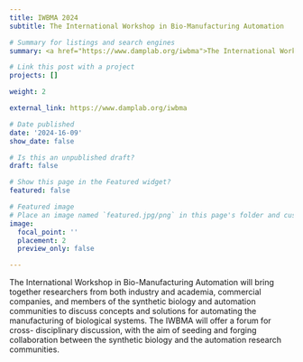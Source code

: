 ```yaml
---
title: IWBMA 2024
subtitle: The International Workshop in Bio-Manufacturing Automation

# Summary for listings and search engines
summary: <a href="https://www.damplab.org/iwbma">The International Workshop in Bio-Manufacturing Automation</a> will bring together researchers from both industry and academia, commercial companies, and members of the synthetic biology and automation communities to discuss concepts and solutions for automating the manufacturing of biological systems. The IWBMA will offer a forum for cross- disciplinary discussion, with the aim of seeding and forging collaboration between the synthetic biology and the automation research communities.

# Link this post with a project
projects: []

weight: 2

external_link: https://www.damplab.org/iwbma

# Date published
date: '2024-16-09'
show_date: false

# Is this an unpublished draft?
draft: false

# Show this page in the Featured widget?
featured: false

# Featured image
# Place an image named `featured.jpg/png` in this page's folder and customize its options here.
image:
  focal_point: ''
  placement: 2
  preview_only: false

---
```


The International Workshop in Bio-Manufacturing Automation will bring together researchers from both industry and academia, commercial companies, and members of the synthetic biology and automation communities to discuss concepts and solutions for automating the manufacturing of biological systems. The IWBMA will offer a forum for cross- disciplinary discussion, with the aim of seeding and forging collaboration between the synthetic biology and the automation research communities.